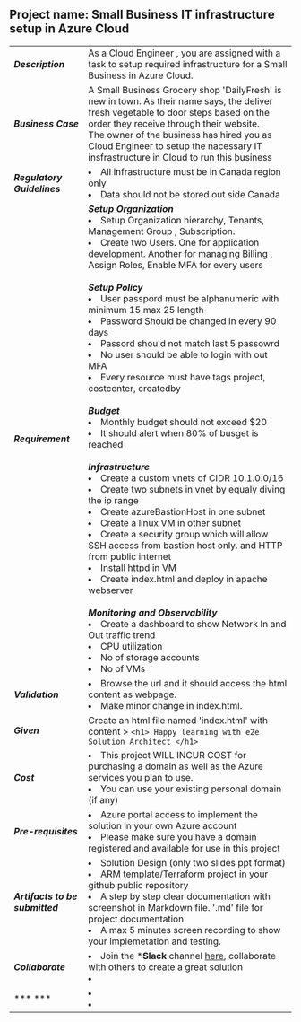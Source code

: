 ## Project name: Small Business IT infrastructure setup in Azure Cloud

|   |   |
|---|---|
|  ***Description*** |  As a Cloud Engineer , you are assigned with a task to setup required infrastructure for a Small Business in Azure Cloud. | 
| ***Business Case***  |  A Small Business Grocery shop 'DailyFresh' is new in town. As their name says, the deliver fresh vegetable to door steps based on the order they receive through their website. <br> The owner of the business has hired you as Cloud Engineer to setup the nacessary IT insfrastructure in Cloud to run this business |
|  ***Regulatory Guidelines*** | <li> All infrastructure must be in Canada region only <li> Data should not be stored out side Canada |
|  ***Requirement*** | ***Setup Organization*** <br> <li> Setup Organization hierarchy, Tenants, Management Group , Subscription. <li> Create two Users. One for application development. Another for managing Billing , Assign Roles, Enable MFA for every users <br><br> ***Setup Policy*** <br> <li> User passpord must be alphanumeric with minimum 15 max 25 length <li> Password Should be changed in every 90 days <li> Passord should not match last 5 passowrd <li> No user should be able to login with out MFA <li> Every resource must have tags project, costcenter, createdby <br><br> ***Budget*** <li> Monthly budget should not exceed $20 <li> It should alert when 80% of busget is reached  <br><br> ***Infrastructure*** <li> Create a custom vnets of CIDR 10.1.0.0/16 <li> Create two subnets in  vnet by equaly diving the ip range <li> Create azureBastionHost in one subnet <li> Create a linux VM in other subnet <li> Create a security group which will allow SSH access from bastion host only. and HTTP from public internet <li> Install httpd in VM <li> Create index.html and deploy in apache webserver  <br><br> ***Monitoring and Observability*** <li> Create a dashboard to show Network In and Out traffic trend <li> CPU utilization <li> No of storage accounts <li> No of VMs |
| ***Validation***  |  <li> Browse the url and it should access the html content as webpage. <li> Make minor change in index.html. |
| ***Given***  |  Create an html file named 'index.html' with content > ``` <h1> Happy learning with e2e Solution Architect </h1>  ```  |
| ***Cost***  |  <li> This project WILL INCUR COST for purchasing a domain as well as the Azure services you plan to use. <li> You can use your existing personal domain (if any)|
| ***Pre-requisites***  |  <li> Azure portal access to implement the solution in your own Azure account <li> Please make sure you have a domain registered and available for use in this project  |
| ***Artifacts to be submitted***  |  <li> Solution Design (only two slides ppt format)  <li> ARM template/Terraform project in your github public repository <li> A step by step clear documentation with screenshot in Markdown file. '.md' file for project documentation  <li> A max 5 minutes screen recording to show your implemetation and testing. |
| ***Collaborate***  |  <li> Join the ***Slack** channel [here](https://talentdevelop-u8d3237.slack.com/archives/C04KCD5HPC1), collaborate with others to create a great solution <li>  |
| *** ***  |  <li>  <li>  |
  
  
